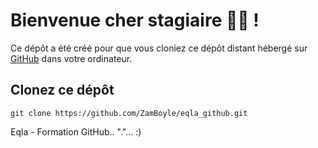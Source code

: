 # Bienvenue cher stagiaire :man_student: !
Ce dépôt a été créé pour que vous cloniez ce dépôt distant hébergé sur [GitHub](https://github.com/) dans votre ordinateur.

## Clonez ce dépôt
```PS
git clone https://github.com/ZamBoyle/eqla_github.git
```

Eqla - Formation GitHub..
"."... :)
